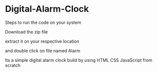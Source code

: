 # Digital-Alarm-Clock

Steps to run the code on your system

Download the zip file

extract it on your respective location 

and double click on file named Alarm


Its a simple digital alarm clock build by using HTML CSS JavaScript from scratch
